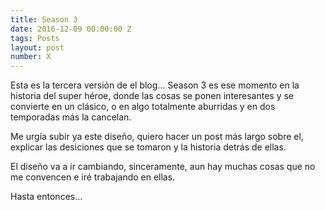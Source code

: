 ```yaml
---
title: Season 3
date: 2016-12-09 00:00:00 Z
tags: Posts
layout: post
number: X
---
```


Esta es la tercera versión de el blog... Season 3 es ese momento en la historia del super héroe, donde las cosas se ponen interesantes y se convierte en un clásico, o en algo totalmente aburridas y en dos temporadas más la cancelan.

Me urgía subir ya este diseño, quiero hacer un post más largo sobre el, explicar las desiciones que se tomaron y la historia detrás de ellas.

El diseño va a ir cambiando, sinceramente, aun hay muchas cosas que no me convencen e iré trabajando en ellas.

Hasta entonces…
